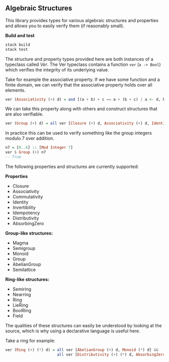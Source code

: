 ## Algebraic Structures

This library provides types for various algebraic structures and properties and allows you to easily verify them (if reasonably small).

**Build and test**
```sh
stack build
stack test
```

The structure and property types provided here are both instances of a typeclass called *Ver*. The Ver typeclass contains a function `ver` (`a -> Bool`) which verifies the integrity of its underlying value.

Take for example the associative property. If we have some function and a finite domain, we can verify that the associative property holds over all elements.

```haskell
ver (Associativity (+) d) = and [(a + b) + c == a + (b + c) | a <- d, b <- d, c <- d]
```

We can take this property along with others and construct structures that are also verifiable.

```haskell
ver (Group (+) d) = all ver [Closure (+) d, Associativity (+) d, Identity (+) d, Invertibility (+) d]
```

In practice this can be used to verify something like the group integers modulo 7 over addition.

```haskell
n7 = [0..6] :: [Mod Integer 7]
ver $ Group (+) n7
-- True
```

The following properties and structures are currently supported:

**Properties**
- Closure
- Associativity
- Commutativity
- Identity
- Invertibility
- Idempotency
- Distributivity
- AbsorbingZero

**Group-like structures:**
- Magma
- Semigroup
- Monoid
- Group
- AbelianGroup
- Semilattice

**Ring-like structures:**
- Semiring
- Nearring
- Ring
- LieRing
- BoolRing
- Field

The qualities of these structures can easily be understood by looking at the source, which is why using a declarative language is useful here.

Take a ring for example:

```haskell
ver (Ring (+) (*) d) = all ver [AbelianGroup (+) d, Monoid (*) d] &&
                       all ver [Distributivity (+) (*) d, AbsorbingZero (+) (*) d]
```
